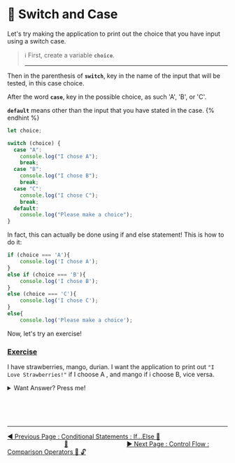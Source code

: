 # :key: Switch and Case

Let's try making the application to print out the choice that you have input using a switch case.

> :information_source: First, create a variable **`choice`**.
> <br><hr>

Then in the parenthesis of **`switch`**, key in the name of the input that will be tested, in this case choice.

After the word **`case`**, key in the possible choice, as such 'A', 'B', or 'C'.

**`default`** means other than the input that you have stated in the case.
{% endhint %}

```javascript
let choice;

switch (choice) {
  case "A":
    console.log("I chose A");
    break;
  case "B":
    console.log("I chose B");
    break;
  case "C":
    console.log("I chose C");
    break;
  default:
    console.log("Please make a choice");
}
```

In fact, this can actually be done using if and else statement! This is how to do it:

```javascript
if (choice === 'A'){
    console.log('I chose A');
}
else if (choice === 'B'){
    console.log('I chose B');
}
else (choice === 'C'){
    console.log('I chose C');
}
else{
    console.log('Please make a choice');
```

Now, let's try an exercise!

### <ins>Exercise</ins>

I have strawberries, mango, durian. I want the application to print out `"I Love Strawberries!"` if I choose A , and mango if i choose B, vice versa.

<details>
<summary>Want Answer? Press me!</summary>
<br>

```javascript
let choice;

switch (choice){
    case 'A'
        console.log("I LOVE Strawberries!");
        break;
    case 'B'
        console.log("I LOVE Mango!");
        break;
    case 'C'
        console.log("I LOVE Durian!");
        break;
    default:
        console.log("Please make a choice.");
}

```

</details>

<br><br><br>

<hr>

[:arrow_backward: Previous Page : Conditional Statements : If...Else :key: ](if-and-else-if....else.md) &nbsp;&nbsp;&nbsp;&nbsp;&nbsp;&nbsp;&nbsp;&nbsp;&nbsp;&nbsp;&nbsp;&nbsp;&nbsp;&nbsp;&nbsp;&nbsp;&nbsp;&nbsp;&nbsp;&nbsp;&nbsp;&nbsp;&nbsp;&nbsp;&nbsp;&nbsp;&nbsp;&nbsp;&nbsp;&nbsp;&nbsp;&nbsp;&nbsp;[:house_with_garden:](../../README.md)&nbsp;&nbsp;&nbsp;&nbsp;&nbsp;&nbsp;&nbsp;&nbsp;&nbsp;&nbsp;&nbsp;&nbsp;&nbsp;&nbsp;&nbsp;&nbsp;&nbsp;&nbsp;&nbsp;&nbsp;&nbsp;&nbsp;&nbsp;&nbsp;&nbsp;&nbsp;&nbsp;&nbsp;&nbsp;&nbsp;&nbsp;&nbsp;&nbsp; [:arrow_forward: Next Page : Control Flow : Comparison Operators :triangular_flag_on_post: :unlock:](../comparison-operators.md)
